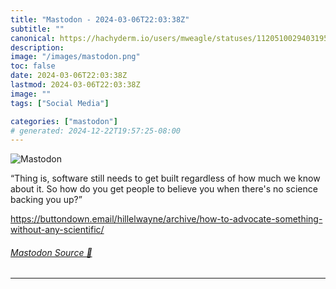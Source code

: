 ```yaml
---
title: "Mastodon - 2024-03-06T22:03:38Z"
subtitle: ""
canonical: https://hachyderm.io/users/mweagle/statuses/112051002940319583
description:
image: "/images/mastodon.png"
toc: false
date: 2024-03-06T22:03:38Z
lastmod: 2024-03-06T22:03:38Z
image: ""
tags: ["Social Media"]

categories: ["mastodon"]
# generated: 2024-12-22T19:57:25-08:00
---
```

![Mastodon](/images/mastodon.png)

<p>“Thing is, software still needs to get built regardless of how much we know about it. So how do you get people to believe you when there&#39;s no science backing you up?”</p><p><a href="https://buttondown.email/hillelwayne/archive/how-to-advocate-something-without-any-scientific/" target="_blank" rel="nofollow noopener noreferrer" translate="no"><span class="invisible">https://</span><span class="ellipsis">buttondown.email/hillelwayne/a</span><span class="invisible">rchive/how-to-advocate-something-without-any-scientific/</span></a></p>


###### [Mastodon Source 🐘](https://hachyderm.io/@mweagle/112051002940319583)

___
